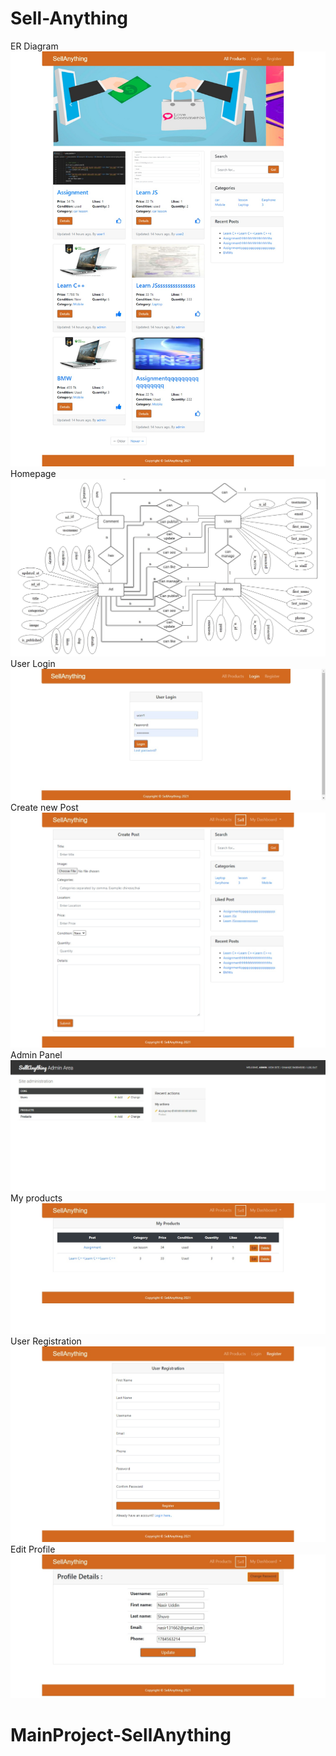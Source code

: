 # Sell-Anything
ER Diagram
![](screenshot/1.png)
Homepage
![](screenshot/erd.jpeg)
User Login
![](screenshot/2.png)
Create new Post
![](screenshot/3.png)
Admin Panel
![](screenshot/4.png)
My products
![](screenshot/5.png)
User Registration
![](screenshot/6.png)
Edit Profile
![](screenshot/7.png)
          
# MainProject-SellAnything
